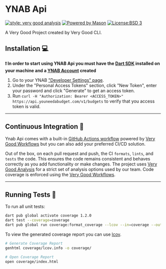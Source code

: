 # YNAB Api

[![style: very good analysis][very_good_analysis_badge]][very_good_analysis_link]
[![Powered by Mason][mason_badge]][mason_link]
[![License:BSD 3][license_badge]][license_link]

A Very Good Project created by Very Good CLI.

## Installation 💻

**❗ In order to start using YNAB Api you must have the [Dart SDK][dart_install_link] installed on your machine and a [YNAB Account][ynab_app_link] created**

1. Go to your YNAB ["Developer Settings" page][ynab_dev_settings].
2. Under the "Personal Access Tokens" section, click "New Token", enter your password and click "Generate" to get an access token.
3. Run `curl -H "Authorization: Bearer <ACCESS_TOKEN>" https://api.youneedabudget.com/v1/budgets` to verify that you access token is valid.
---

## Continuous Integration 🤖

Ynab Api comes with a built-in [GitHub Actions workflow][github_actions_link] powered by [Very Good Workflows][very_good_workflows_link] but you can also add your preferred CI/CD solution.

Out of the box, on each pull request and push, the CI `formats`, `lints`, and `tests` the code. This ensures the code remains consistent and behaves correctly as you add functionality or make changes. The project uses [Very Good Analysis][very_good_analysis_link] for a strict set of analysis options used by our team. Code coverage is enforced using the [Very Good Workflows][very_good_coverage_link].

---

## Running Tests 🧪

To run all unit tests:

```sh
dart pub global activate coverage 1.2.0
dart test --coverage=coverage
dart pub global run coverage:format_coverage --lcov --in=coverage --out=coverage/lcov.info
```

To view the generated coverage report you can use [lcov](https://github.com/linux-test-project/lcov).

```sh
# Generate Coverage Report
genhtml coverage/lcov.info -o coverage/

# Open Coverage Report
open coverage/index.html
```

[dart_install_link]: https://dart.dev/get-dart
[github_actions_link]: https://docs.github.com/en/actions/learn-github-actions
[license_badge]: https://img.shields.io/badge/license-BSD-3
[license_link]: https://choosealicense.com/licenses/bsd-3-clause/
[mason_link]: https://github.com/felangel/mason
[mason_badge]: https://img.shields.io/endpoint?url=https%3A%2F%2Ftinyurl.com%2Fmason-badge
[very_good_analysis_badge]: https://img.shields.io/badge/style-very_good_analysis-B22C89.svg
[very_good_analysis_link]: https://pub.dev/packages/very_good_analysis
[very_good_coverage_link]: https://github.com/marketplace/actions/very-good-coverage
[very_good_ventures_link]: https://verygood.ventures
[very_good_workflows_link]: https://github.com/VeryGoodOpenSource/very_good_workflows
[ynab_app_link]: https://app.youneedabudget.com/
[ynab_dev_settings]: https://app.youneedabudget.com/settings/developer
